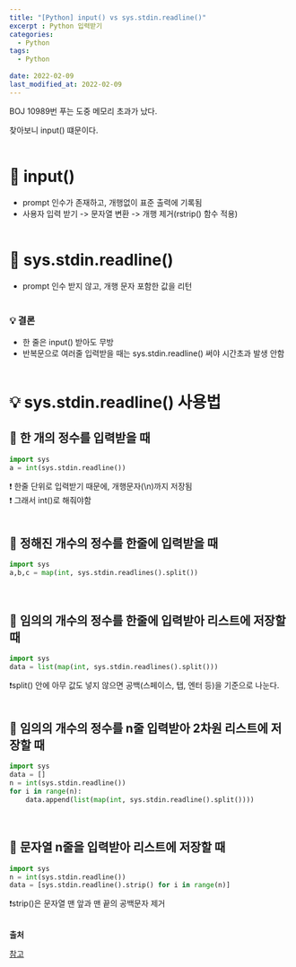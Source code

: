 ```yaml
---
title: "[Python] input() vs sys.stdin.readline()"
excerpt : Python 입력받기
categories:
  - Python
tags:
  - Python
  
date: 2022-02-09
last_modified_at: 2022-02-09
---
```


BOJ 10989번 푸는 도중 메모리 초과가 났다.

찾아보니 input() 떄문이다. <br/><br/>

# 📌 input()
- prompt 인수가 존재하고, 개행없이 표준 출력에 기록됨
- 사용자 입력 받기 -> 문자열 변환 -> 개행 제거(rstrip() 함수 적용)
<br/><br/>

# 📌 sys.stdin.readline()
- prompt 인수 받지 않고, 개행 문자 포함한 값을 리턴
<br/><br/>

### 💡 결론
- 한 줄은 input() 받아도 무방
- 반복문으로 여러줄 입력받을 때는 sys.stdin.readline() 써야 시간초과 발생 안함
<br/><br/>


# 💡 sys.stdin.readline() 사용법

## 📘 한 개의 정수를 입력받을 때

```python
import sys
a = int(sys.stdin.readline())
```

❗️ 한줄 단위로 입력받기 때문에, 개행문자(\n)까지 저장됨 <br/>
❗️ 그래서 int()로 해줘야함
 <br/> <br/>

## 📘 정해진 개수의 정수를 한줄에 입력받을 때

```python
import sys
a,b,c = map(int, sys.stdin.readlines().split())
```
<br/> 

## 📘 임의의 개수의 정수를 한줄에 입력받아 리스트에 저장할 때
```python
import sys
data = list(map(int, sys.stdin.readlines().split()))
```

❗️split() 안에 아무 값도 넣지 않으면 공백(스페이스, 탭, 엔터 등)을 기준으로 나눈다.
<br/><br/>

## 📘 임의의 개수의 정수를 n줄 입력받아 2차원 리스트에 저장할 때

```python
import sys
data = []
n = int(sys.stdin.readline())
for i in range(n):
    data.append(list(map(int, sys.stdin.readline().split())))
```
<br/>

## 📘 문자열 n줄을 입력받아 리스트에 저장할 때
```python
import sys
n = int(sys.stdin.readline())
data = [sys.stdin.readline().strip() for i in range(n)]
```

❗️strip()은 문자열 맨 앞과 맨 끝의 공백문자 제거 
<br/><br/>

**출처** <br/>

[참고](https://velog.io/@yeseolee/Python-%ED%8C%8C%EC%9D%B4%EC%8D%AC-%EC%9E%85%EB%A0%A5-%EC%A0%95%EB%A6%ACsys.stdin.readline)